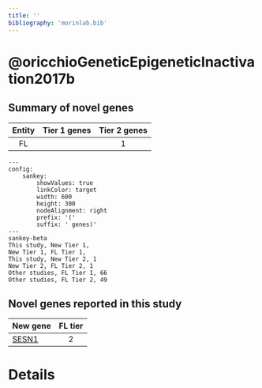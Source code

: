 ```yaml
---
title: ''
bibliography: 'morinlab.bib'
---
```


# @oricchioGeneticEpigeneticInactivation2017b
## Summary of novel genes

|Entity| Tier 1 genes| Tier 2 genes|
|:-:|:-:|:-:|
|FL||1|
```mermaid
---
config:
    sankey:
        showValues: true
        linkColor: target
        width: 600
        height: 300
        nodeAlignment: right
        prefix: '('
        suffix: ' genes)'
---
sankey-beta
This study, New Tier 1, 
New Tier 1, FL Tier 1, 
This study, New Tier 2, 1
New Tier 2, FL Tier 2, 1
Other studies, FL Tier 1, 66
Other studies, FL Tier 2, 49
```


## Novel genes reported in this study

|New gene|FL tier|
|:-|:-:|
|[SESN1](SESN1)|2 |

# Details

